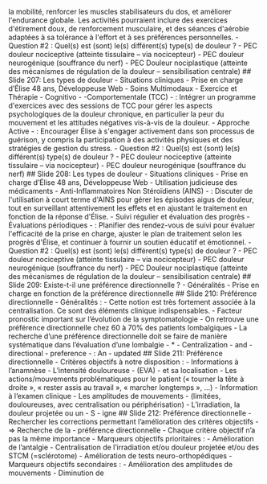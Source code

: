 la mobilité, renforcer les muscles stabilisateurs du dos, et améliorer l'endurance globale. Les activités pourraient inclure des exercices d'étirement doux, de renforcement musculaire, et des séances d'aérobie adaptées à sa tolérance à l'effort et à ses préférences personnelles. - Question #2 : Quel(s) est (sont) le(s) différent(s) type(s) de douleur ? - PEC douleur nociceptive (atteinte tissulaire – via nocicepteur) - PEC douleur neurogénique (souffrance du nerf) - PEC Douleur nociplastique (atteinte des mécanismes de régulation de la douleur – sensibilisation centrale) ## Slide 207: Les types de douleur - Situations cliniques - Prise en charge d’Élise 48 ans, Développeuse Web - Soins Multimodaux - Exercice et Thérapie - Cognitivo - -Comportementale (TCC) - : Intégrer un programme d'exercices avec des sessions de TCC pour gérer les aspects psychologiques de la douleur chronique, en particulier la peur du mouvement et les attitudes négatives vis-à-vis de la douleur. - Approche Active - : Encourager Élise à s'engager activement dans son processus de guérison, y compris la participation à des activités physiques et des stratégies de gestion du stress. - Question #2 : Quel(s) est (sont) le(s) différent(s) type(s) de douleur ? - PEC douleur nociceptive (atteinte tissulaire – via nocicepteur) - PEC douleur neurogénique (souffrance du nerf) ## Slide 208: Les types de douleur - Situations cliniques - Prise en charge d’Élise 48 ans, Développeuse Web - Utilisation judicieuse des médicaments - Anti-Inflammatoires Non Stéroïdiens (AINS) - : Discuter de l'utilisation à court terme d'AINS pour gérer les épisodes aigus de douleur, tout en surveillant attentivement les effets et en ajustant le traitement en fonction de la réponse d'Élise. - Suivi régulier et évaluation des progrès - Évaluations périodiques - : Planifier des rendez-vous de suivi pour évaluer l'efficacité de la prise en charge, ajuster le plan de traitement selon les progrès d'Élise, et continuer à fournir un soutien éducatif et émotionnel. - Question #2 : Quel(s) est (sont) le(s) différent(s) type(s) de douleur ? - PEC douleur nociceptive (atteinte tissulaire – via nocicepteur) - PEC douleur neurogénique (souffrance du nerf) - PEC Douleur nociplastique (atteinte des mécanismes de régulation de la douleur – sensibilisation centrale) ## Slide 209: Existe-t-il une préférence directionnelle ? - Généralités - Prise en charge en fonction de la préférence directionnelle ## Slide 210: Préférence directionnelle - Généralités : - Cette notion est très fortement associée à la centralisation. Ce sont des éléments clinique indispensables. - Facteur pronostic important sur l’évolution de la symptomatologie - On retrouve une préférence directionnelle chez 60 à 70% des patients lombalgiques - La recherche d’une préférence directionnelle doit se faire de manière systématique dans l’évaluation d’une lombalgie - * - Centralization - and - directional - preference - : An - updated ## Slide 211: Préférence directionnelle - Critères objectifs à notre disposition : - Informations à l’anamnèse - L’intensité douloureuse - (EVA) - et sa localisation - Les actions/mouvements problématiques pour le patient (« tourner la tête à droite », « rester assis au travail », « marcher longtemps », …) - Information à l’examen clinique - Les amplitudes de mouvements - (limitées, douloureuses, avec centralisation ou périphérisation) - L’irradiation, la douleur projetée ou un - S - igne ## Slide 212: Préférence directionnelle - Rechercher les corrections permettant l’amélioration des critères objectifs - => Recherche de la - préférence directionnelle - Chaque critère objectif n’a pas la même importance - Marqueurs objectifs prioritaires : - Amélioration de l’antalgie - Centralisation de l’irradiation et/ou douleur projetée et/ou des STCM (=sclérotome) - Amélioration de tests neuro-orthopédiques - Marqueurs objectifs secondaires : - Amélioration des amplitudes de mouvements - Diminution de